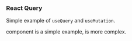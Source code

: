 ### React Query

Simple example of `useQuery` and `useMutation`.

<App> component is a simple example, <App2> is more complex.